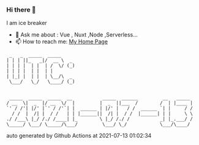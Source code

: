 ### Hi there 👋

I am ice breaker

- 💬 Ask me about : Vue , Nuxt ,Node ,Serverless...
- 📫 How to reach me: [My Home Page](https://icebreaker.top/)

```
 _   _  _____  _____     
| | | ||_   _|/  __ \  _ 
| | | |  | |  | /  \/ (_)
| | | |  | |  | |        
| |_| |  | |  | \__/\  _ 
 \___/   \_/   \____/ (_)
                         
                         
 _____  _____  _____  __           _____  ______         __   _____ 
/ __  \|  _  |/ __  \/  |         |  _  ||___  /        /  | |____ |
`' / /'| |/' |`' / /'`| |  ______ | |/' |   / /  ______ `| |     / /
  / /  |  /| |  / /   | | |______||  /| |  / /  |______| | |     \ \
./ /___\ |_/ /./ /____| |_        \ |_/ /./ /           _| |_.___/ /
\_____/ \___/ \_____/\___/         \___/ \_/            \___/\____/
```

auto generated by Github Actions at 2021-07-13 01:02:34
